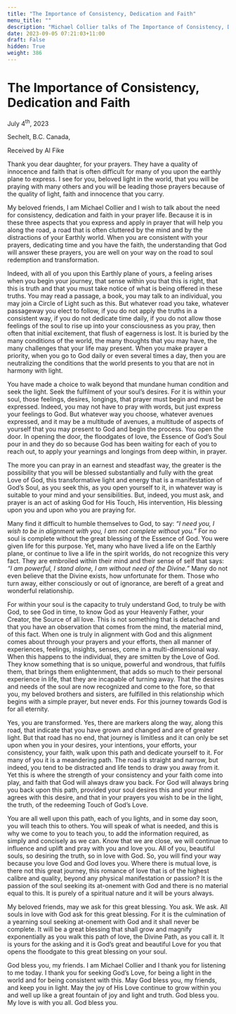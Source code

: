 ```yaml
---
title: "The Importance of Consistency, Dedication and Faith"
menu_title: ""
description: "Michael Collier talks of The Importance of Consistency, Dedication and Faith"
date: 2023-09-05 07:21:03+11:00
draft: False
hidden: True
weight: 386
---
```

# The Importance of Consistency, Dedication and Faith 

July 4<sup>th</sup>, 2023

Sechelt, B.C. Canada,

Received by Al Fike  



Thank you dear daughter, for your prayers. They have a quality of innocence and faith that is often difficult for many of you upon the earthly plane to express. I see for you, beloved light in the world, that you will be praying with many others and you will be leading those prayers because of the quality of light, faith and innocence that you carry. 

My beloved friends, I am Michael Collier and I wish to talk about the need for consistency, dedication and faith in your prayer life. Because it is in these three aspects that you express and apply in prayer that will help you along the road, a road that is often cluttered by the mind and by the distractions of your Earthly world. When you are consistent with your prayers, dedicating time and  you have the faith, the understanding that God will answer these prayers, you are well on your way on the road to soul redemption and transformation. 

Indeed, with all of you upon this Earthly plane of yours, a feeling arises when you begin your journey, that sense within you that this is right, that this is truth and that you must take notice of what is being offered in these truths. You may read a passage, a book, you may talk to an individual, you may join a Circle of Light such as this. But whatever road you take, whatever passageway you elect to follow, if you do not apply the truths in a consistent way, if you do not dedicate time daily, if you do not allow those feelings of the soul to rise up into your consciousness as you pray, then often that initial excitement, that flush of eagerness is lost. It is buried by the many conditions of the world, the many thoughts that you may have, the many challenges that your life may present. When you make prayer a priority, when you go to God daily or even several times a day, then you are neutralizing the conditions that the world presents to you that are not in harmony with light. 

You have made a choice to walk beyond that mundane human condition and seek the light. Seek the fulfilment of your soul’s desires. For it is within your soul, those feelings, desires, longings, that prayer must begin and must be expressed. Indeed, you may not have to pray with words, but just express your feelings to God. But whatever way you choose, whatever avenues expressed, and it may be a multitude of avenues, a multitude of aspects of yourself that you may present to God and begin the process. You open the door. In opening the door, the floodgates of love, the Essence of God’s Soul pour in and they do so because God has been waiting for each of you to reach out, to apply your yearnings and longings from deep within, in prayer. 

The more you can pray in an earnest and steadfast way, the greater is the possibility that you will be blessed substantially and fully with the great Love of God, this transformative light and energy that is a manifestation of God’s Soul, as you seek this, as you open yourself to it, in whatever way is suitable to your mind and your sensibilities. But, indeed, you must ask, and prayer is an act of asking God for His Touch, His intervention, His blessing upon you and upon who you are praying for.

Many find it difficult to humble themselves to God, to say: *“I need you, I wish to be in alignment with you, I am not complete without you.”* For no soul is complete without the great blessing of the Essence of God. You were given life for this purpose. Yet, many who have lived a life on the Earthly plane, or continue to live a life in the spirit worlds, do not recognize this very fact. They are embroiled within their mind and their sense of self that says: *“I am powerful, I stand alone, I am without need of the Divine.”* Many do not even believe that the Divine exists, how unfortunate for them. Those who turn away, either consciously or out of ignorance, are bereft of a great and wonderful relationship.

For within your soul is the capacity to truly understand God, to truly be with God, to see God in time, to know God as your Heavenly Father, your Creator, the Source of all love. This is not something that is detached and that you have an observation that comes from the mind, the material mind, of this fact. When one is truly in alignment with God and this alignment comes about through your prayers and your efforts, then all manner of experiences, feelings, insights, senses, come in a multi-dimensional way. When this happens to the individual, they are smitten by the Love of God. They know something that is so unique, powerful and wondrous, that fulfils them, that brings them enlightenment, that adds so much to their personal experience in life, that they are incapable of turning away. That the desires and needs of the soul are now recognized and come to the fore, so that you, my beloved brothers and sisters, are fulfilled in this relationship which begins with a simple prayer, but never ends. For this journey towards God is for all eternity. 

Yes, you are transformed. Yes, there are markers along the way, along this road, that indicate that you have grown and changed and are of greater light. But that road has no end, that journey is limitless and it can only be set upon when you in your desires, your intentions, your efforts, your consistency, your faith, walk upon this path and dedicate yourself to it. For many of you it is a meandering path. The road is straight and narrow, but indeed, you tend to be distracted and life tends to draw you away from it. Yet this is where the strength of your consistency and your faith come into play, and faith that God will always draw you back. For God will always bring you back upon this path, provided your soul desires this and your mind agrees with this desire, and that in your prayers you wish to be in the light, the truth, of the redeeming Touch of God’s Love.

You are all well upon this path, each of you lights, and in some day soon, you will teach this to others. You will speak of what is needed, and this is why we come to you to teach you, to add the information required, as simply and concisely as we can. Know that we are close, we will continue to influence and uplift and pray with you and love you. All of you, beautiful souls, so desiring the truth, so in love with God. So, you will find your way because you love God and God loves you. Where there is mutual love, is there not this great journey, this romance of love that is of the highest calibre and quality, beyond any physical manifestation or passion? It is the passion of the soul seeking its at-onement with God and there is no material equal to this. It is purely of a spiritual nature and it will be yours always. 

My beloved friends, may we ask for this great blessing. You ask. We ask. All souls in love with God ask for this great blessing. For it is the culmination of a yearning soul seeking at-onement with God and it shall never be complete. It will be a great blessing that shall grow and magnify exponentially as you walk this path of love, the Divine Path, as you call it. It is yours for the asking and it is God’s great and beautiful Love for you that opens the floodgate to this great blessing on your soul.

God bless you, my friends. I am Michael Collier and I thank you for listening to me today. I thank you for seeking God’s Love, for being a light in the world and for being consistent with this. May God bless you, my friends, and keep you in light. May the joy of His Love continue to grow within you and well up like a great fountain of joy and light and truth. God bless you. My love is with you all. God bless you. 